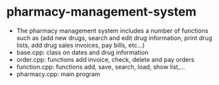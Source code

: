 # pharmacy-management-system
- The pharmacy management system includes a number of functions such as (add new drugs, search and edit drug information, print drug lists, add drug sales invoices, pay bills, etc...)
- base.cpp: class on dates and drug information
- order.cpp: functions add invoice, check, delete and pay orders
- function.cpp: functions add, save, search, load, show list,...
- pharmacy.cpp: main program
